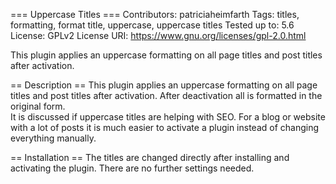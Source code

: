 === Uppercase Titles ===
Contributors: patriciaheimfarth
Tags: titles, formatting, format title, uppercase, uppercase titles
Tested up to: 5.6
License: GPLv2
License URI: https://www.gnu.org/licenses/gpl-2.0.html

This plugin applies an uppercase formatting on all page titles and post titles after activation.

== Description ==
This plugin applies an uppercase formatting on all page titles and post titles after activation. After deactivation all is formatted in the original form.  
It is discussed if uppercase titles are helping with SEO. For a blog or website with a lot of posts it is much easier to activate a plugin instead of changing everything manually.

== Installation ==
The titles are changed directly after installing and activating the plugin. There are no further settings needed. 